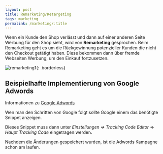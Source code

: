 ```yaml
---
layout: post
title: Remarketing/Retargeting
tags: marketing
permalink: /marketing/:title
---
```


Wenn ein Kunde den Shop verlässt und dann auf einer anderen Seite Werbung für den Shop sieht, wird von **Remarketing** gesprochen. Beim Remarketing geht es um die Rückgewinnung potenzieller Kunden die nicht den Checkout getätigt haben.
Diese bekommen dann über fremde Webseiten Werbung, um den Einkauf fortzusetzen.

![remarketing1]{: .borderless}



## Beispielhafte Implementierung von Google Adwords

Informationen zu [Google Adwords][1]

Wen man den Schritten von Google folgt sollte Google einem das benötigte Snippet anzeigen.

Dieses Snippet muss dann unter *Einstellungen => Tracking Code Editor => Haupt Tracking Code* eingetragen werden.

Nachdem die Änderungen gespeichert wurden, ist die Adwords Kampagne schon am laufen.


[remarketing1]: /img/marketing/remarketing.png

[1]: https://support.google.com/adwords/answer/2476688 

